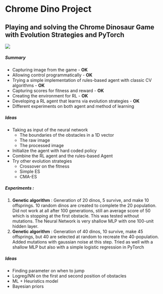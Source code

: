 # Chrome Dino Project
## Playing and solving the Chrome Dinosaur Game with Evolution Strategies and PyTorch
![](http://www.skipser.com/test/trex-game/promotion/trex-chrome-game.png)


##### Summary
- Capturing image from the game - **OK**
- Allowing control programmatically - **OK**
- Trying a simple implementation of rules-based agent with classic CV algorithms - **OK** 
- Capturing scores for fitness and reward - **OK**
- Creating the environment for RL - **OK**
- Developing a RL agent that learns via evolution strategies - **OK**
- Different experiments on both agent and method of learning


##### Ideas 
- Taking as input of the neural network
  - The boundaries of the obstacles in a 1D vector
  - The raw image
  - The processed image
- Initialize the agent with hard coded policy
- Combine the RL agent and the rules-based Agent
- Try other evolution strategies
  - Crossover on the fitness
  - Simple ES
  - CMA-ES


##### Experiments : 
1. **Genetic algorithm** : Generation of 20 dinos, 5 survive, and make 10 offsprings. 10 random dinos are created to complete the 20 population. Did not work at all after 100 generations, still an average score of 50 which is stopping at the first obstacle. This was tested without mutations. The Neural Network is very shallow MLP with one 100-unit hidden layer. 
2. **Genetic algorithm** : Generation of 40 dinos, 10 survive, make 45 offsprings, but 40 are selected at random to recreate the 40-population. Added mutations with gaussian noise at this step. Tried as well with a shallow MLP but also with a simple logistic regression in PyTorch



##### Ideas 
- Finding parameter on when to jump
- Logreg/NN on the first and second position of obstacles
- ML + Heuristics model
- Bayesian priors